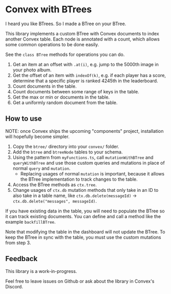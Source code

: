 # Convex with BTrees

I heard you like BTrees. So I made a BTree on your BTree.

This library implements a custom BTree with Convex documents to index
another Convex table. Each node is annotated with a count, which
allows some common operations to be done easily.

See the `class BTree` methods for operations you can do.

1. Get an item at an offset with `.at(i)`, e.g. jump to the 5000th image in your photo album.
2. Get the offset of an item with `indexOf(k)`, e.g. if each player has a score, determine that a specific player is ranked 4245th in the leaderboard.
3. Count documents in the table.
4. Count documents between some range of keys in the table.
5. Get the max or min or documents in the table.
6. Get a uniformly random document from the table.

## How to use

NOTE: once Convex ships the upcoming "components" project, installation
will hopefully become simpler.

1. Copy the `btree/` directory into your `convex/` folder.
2. Add the `btree` and `btreeNode` tables to your schema.
3. Using the pattern from `myFunctions.ts`, call `mutationWithBTree` and `queryWithBTree` and use those custom queries and mutations in place of normal `query` and `mutation`.
   - Replacing usages of normal `mutation` is important, because it allows the BTree implementation to track changes to the table.
4. Access the BTree methods as `ctx.tree`.
5. Change usages of `ctx.db` mutation methods that only take in an ID to also take in a table name, like `ctx.db.delete(messageId)` -> `ctx.db.delete("messages", messageId)`.

If you have existing data in the table, you will need to populate the BTree so it can track existing documents. You can define and call a method like the example `backfillBTree`.

Note that modifying the table in the dashboard will not update the BTree. To keep the BTree in sync with the table, you must use the custom mutations from step 3.

## Feedback

This library is a work-in-progress.

Feel free to leave issues on Github or ask about the library in Convex's Discord.
